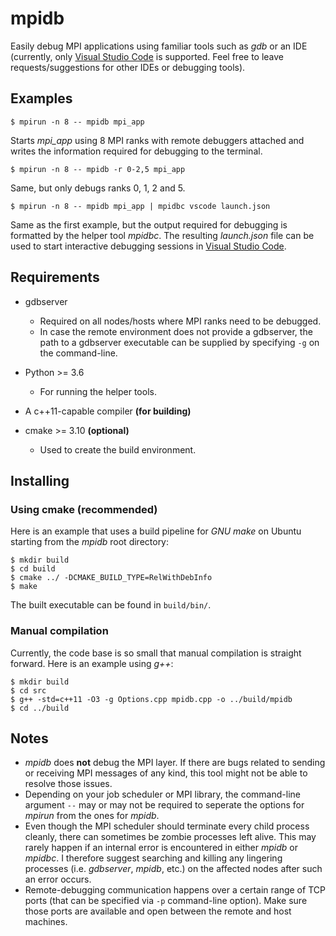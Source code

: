 # mpidb
Easily debug MPI applications using familiar tools such as *gdb* or an IDE (currently, only [Visual Studio Code](https://github.com/Microsoft/vscode) is supported. Feel free to leave requests/suggestions for other IDEs or debugging tools).

## Examples

```$ git clone https://github.com/manie204/mpidb.git
$ mpirun -n 8 -- mpidb mpi_app
```
Starts *mpi_app* using 8 MPI ranks with remote debuggers attached and writes the information required for debugging to the terminal.

```$ git clone https://github.com/manie204/mpidb.git
$ mpirun -n 8 -- mpidb -r 0-2,5 mpi_app
```
Same, but only debugs ranks 0, 1, 2 and 5.

```$ git clone https://github.com/manie204/mpidb.git
$ mpirun -n 8 -- mpidb mpi_app | mpidbc vscode launch.json
```
Same as the first example, but the output required for debugging is formatted by the helper tool *mpidbc*.
The resulting *launch.json* file can be used to start interactive debugging sessions in [Visual Studio Code](https://github.com/Microsoft/vscode).

## Requirements

* gdbserver
  * Required on all nodes/hosts where MPI ranks need to be debugged.
  * In case the remote environment does not provide a gdbserver, the path to a gdbserver executable can be supplied by specifying `-g` on the command-line.

* Python >= 3.6
  * For running the helper tools.

* A c++11-capable compiler **(for building)**

* cmake >= 3.10 **(optional)**
  * Used to create the build environment.
  
## Installing

### Using cmake **(recommended)**

Here is an example that uses a build pipeline for *GNU make* on Ubuntu starting from the *mpidb* root directory:
```shell
$ mkdir build
$ cd build
$ cmake ../ -DCMAKE_BUILD_TYPE=RelWithDebInfo
$ make
```

The built executable can be found in `build/bin/`.

### Manual compilation

Currently, the code base is so small that manual compilation is straight forward.
Here is an example using *g++*:
```shell
$ mkdir build
$ cd src
$ g++ -std=c++11 -O3 -g Options.cpp mpidb.cpp -o ../build/mpidb
$ cd ../build
```

## Notes

* *mpidb* does **not** debug the MPI layer. If there are bugs related to sending or receiving MPI messages of any kind, this tool might not be able to resolve those issues.
* Depending on your job scheduler or MPI library, the command-line argument `--` may or may not be required to seperate the options for *mpirun* from the ones for *mpidb*.
* Even though the MPI scheduler should terminate every child process cleanly, there can sometimes be zombie processes left alive. This may rarely happen if an internal error is encountered in either *mpidb* or *mpidbc*. I therefore suggest searching and killing any lingering processes (i.e. *gdbserver*, *mpidb*, etc.) on the affected nodes after such an error occurs.
* Remote-debugging communication happens over a certain range of TCP ports (that can be specified via `-p` command-line option). Make sure those ports are available and open between the remote and host machines.
